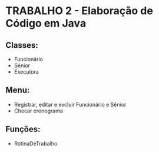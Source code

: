 <!DOCTYPE html>
<html>
<body>
  <h1>TRABALHO 2 - Elaboração de Código em Java</h1>

  <h2>Classes:</h2>
  <ul>
    <li>Funcionário</li>
    <li>Sênior</li>
    <li>Executora</li>
  </ul>

  <div>
    <h2>Menu:</h2>
    <ul>
      <li>Registrar, editar e excluir Funcionário e Sênior</li>
      <li>Checar cronograma</li>
    </ul>
  </div>

  <div>
    <h2>Funções:</h2>
    <ul>
      <li>RotinaDeTrabalho</li>
    </ul>
  </div>
</body>
</html>

